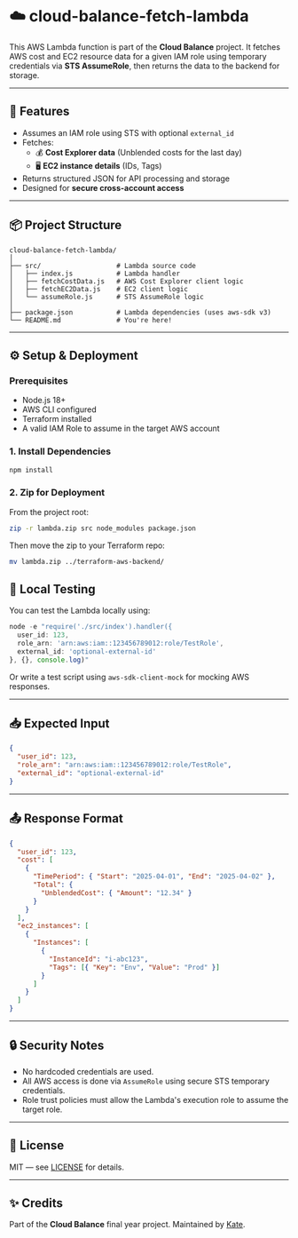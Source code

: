# ☁️ cloud-balance-fetch-lambda

This AWS Lambda function is part of the **Cloud Balance** project. It fetches AWS cost and EC2 resource data for a given IAM role using temporary credentials via **STS AssumeRole**, then returns the data to the backend for storage.

---

## 🚀 Features

- Assumes an IAM role using STS with optional `external_id`
- Fetches:
  - 💰 **Cost Explorer data** (Unblended costs for the last day)
  - 🖥️ **EC2 instance details** (IDs, Tags)
- Returns structured JSON for API processing and storage
- Designed for **secure cross-account access**

---

## 📦 Project Structure

```
cloud-balance-fetch-lambda/
│
├── src/                   # Lambda source code
│   ├── index.js           # Lambda handler
│   ├── fetchCostData.js   # AWS Cost Explorer client logic
│   ├── fetchEC2Data.js    # EC2 client logic
│   └── assumeRole.js      # STS AssumeRole logic
│
├── package.json           # Lambda dependencies (uses aws-sdk v3)
└── README.md              # You're here!
```

---

## ⚙️ Setup & Deployment

### Prerequisites

- Node.js 18+
- AWS CLI configured
- Terraform installed
- A valid IAM Role to assume in the target AWS account

### 1. Install Dependencies

```bash
npm install
```

### 2. Zip for Deployment

From the project root:

```bash
zip -r lambda.zip src node_modules package.json
```

Then move the zip to your Terraform repo:

```bash
mv lambda.zip ../terraform-aws-backend/
```

## 🧪 Local Testing

You can test the Lambda locally using:

```js
node -e "require('./src/index').handler({
  user_id: 123,
  role_arn: 'arn:aws:iam::123456789012:role/TestRole',
  external_id: 'optional-external-id'
}, {}, console.log)"
```

Or write a test script using `aws-sdk-client-mock` for mocking AWS responses.

---

## 📥 Expected Input

```json
{
  "user_id": 123,
  "role_arn": "arn:aws:iam::123456789012:role/TestRole",
  "external_id": "optional-external-id"
}
```

---

## 📤 Response Format

```json
{
  "user_id": 123,
  "cost": [
    {
      "TimePeriod": { "Start": "2025-04-01", "End": "2025-04-02" },
      "Total": {
        "UnblendedCost": { "Amount": "12.34" }
      }
    }
  ],
  "ec2_instances": [
    {
      "Instances": [
        {
          "InstanceId": "i-abc123",
          "Tags": [{ "Key": "Env", "Value": "Prod" }]
        }
      ]
    }
  ]
}
```

---

## 🔒 Security Notes

- No hardcoded credentials are used.
- All AWS access is done via `AssumeRole` using secure STS temporary credentials.
- Role trust policies must allow the Lambda's execution role to assume the target role.

---

## 📄 License

MIT — see [LICENSE](LICENSE) for details.

---

## ✨ Credits

Part of the **Cloud Balance** final year project.
Maintained by [Kate](https://github.com/katmolony).